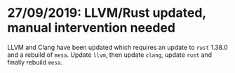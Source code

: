 # 27/09/2019: LLVM/Rust updated, manual intervention needed

LLVM and Clang have been updated which requires an update to `rust`
1.38.0 and a rebuild of `mesa`. Update `llvm`, then update `clang`,
update `rust` and finally rebuild `mesa`.
